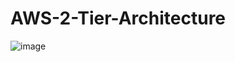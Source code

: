 # AWS-2-Tier-Architecture

![image](https://user-images.githubusercontent.com/109476085/236839311-90a3bfb8-37bd-47e5-9ba6-8ccc6a275067.png)
